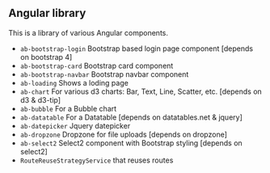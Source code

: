 ## Angular library

This is a library of various Angular components.

* `ab-bootstrap-login` Bootstrap based login page component [depends on bootstrap 4]
* `ab-bootstrap-card` Bootstrap card component
* `ab-bootstrap-navbar` Bootstrap navbar component
* `ab-loading` Shows a loding page
* `ab-chart` For various d3 charts: Bar, Text, Line, Scatter, etc. [depends on d3 & d3-tip]
* `ab-bubble` For a Bubble chart
* `ab-datatable` For a Datatable [depends on datatables.net & jquery]
* `ab-datepicker` Jquery datepicker
* `ab-dropzone` Dropzone for file uploads [depends on dropzone]
* `ab-select2` Select2 component with Bootstrap styling [depends on select2]
* `RouteReuseStrategyService` that reuses routes
